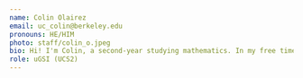 ```yaml
---
name: Colin Olairez
email: uc_colin@berkeley.edu
pronouns: HE/HIM
photo: staff/colin_o.jpeg
bio: Hi! I'm Colin, a second-year studying mathematics. In my free time I enjoy reading light novels, doing chess puzzles, and running. Look forward to meeting you all ^
role: uGSI (UCS2)
---
```

